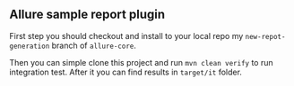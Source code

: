 ## Allure sample report plugin

First step you should checkout and install to your local
repo my `new-repot-generation` branch of `allure-core`.

Then you can simple clone this project and run `mvn clean verify` to run integration test.
After it you can find results in `target/it` folder.